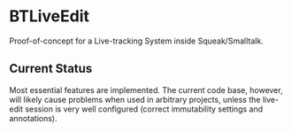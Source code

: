 # BTLiveEdit

Proof-of-concept for a Live-tracking System inside Squeak/Smalltalk.

## Current Status
Most essential features are implemented. The current code base, however,
will likely cause problems when used in arbitrary projects, unless the
live-edit session is very well configured (correct immutability settings
and annotations).
